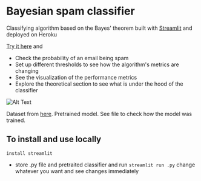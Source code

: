 # Bayesian spam classifier
Classifying algorithm based on the Bayes' theorem built with [Streamlit](https://www.streamlit.io) and deployed on Heroku

[Try it here](http://detectingspam.herokuapp.com) and 

+ Check the probability of an email being spam
+ Set up different thresholds to see how the algorithm's metrics are changing
+ See the visualization of the performance metrics
+ Explore the theoretical section to see what is under the hood of the classifier

![Alt Text](https://media.giphy.com/media/lnnEFOEqPeoPtG3FNN/giphy.gif)

Dataset from [here](https://www.kaggle.com/ozlerhakan/spam-or-not-spam-dataset). Pretrained model. See file to check how the model was trained.

## To install and use locally
```
install streamlit
```
+ store .py file and pretraited classifier and run `streamlit run .py` change whatever you want and see changes immediately
